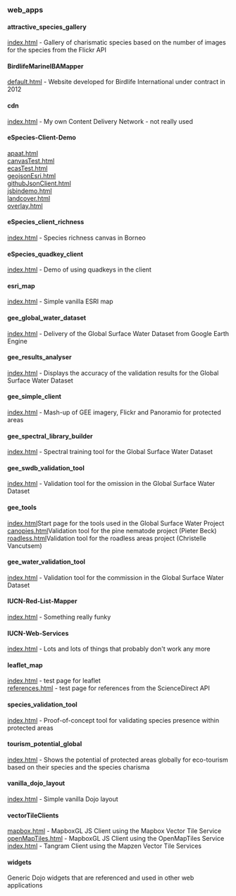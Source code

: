 ### web_apps
#### attractive_species_gallery 
<a href='http://andrewcottam.github.io/web_apps/attractive_species_gallery/index.html' target='_blank'>index.html</a> - Gallery of charismatic species based on the number of images for the species from the Flickr API</br>
#### BirdlifeMarineIBAMapper
<a href='https://andrewcottam.github.io/web_apps/BirdlifeMarineIBAMapper/default.html' target='_blank'>default.html</a> - Website developed for Birdlife International under contract in 2012</br>
#### cdn
<a href='https://andrewcottam.github.io/web_apps/cdn/index.html' target='_blank'>index.html</a> - My own Content Delivery Network - not really used</br>
#### eSpecies-Client-Demo
<a href='https://andrewcottam.github.io/web_apps/eSpecies-Client-Demo/apaat.html' target='_blank'>apaat.html</a></br>
<a href='https://andrewcottam.github.io/web_apps/eSpecies-Client-Demo/canvasTest.html' target='_blank'>canvasTest.html</a></br>
<a href='https://andrewcottam.github.io/web_apps/eSpecies-Client-Demo/ecasTest.html' target='_blank'>ecasTest.html</a></br>
<a href='https://andrewcottam.github.io/web_apps/eSpecies-Client-Demo/geojsonEsri.html' target='_blank'>geojsonEsri.html</a></br>
<a href='https://andrewcottam.github.io/web_apps/eSpecies-Client-Demo/githubJsonClient.html' target='_blank'>githubJsonClient.html</a></br>
<a href='https://andrewcottam.github.io/web_apps/eSpecies-Client-Demo/jsbindemo.html' target='_blank'>jsbindemo.html</a></br>
<a href='https://andrewcottam.github.io/web_apps/eSpecies-Client-Demo/landcover.html' target='_blank'>landcover.html</a></br>
<a href='https://andrewcottam.github.io/web_apps/eSpecies-Client-Demo/overlay.html' target='_blank'>overlay.html</a></br>
#### eSpecies_client_richness
<a href='https://andrewcottam.github.io/web_apps/eSpecies_client_richness/index.html' target='_blank'>index.html</a> - Species richness canvas in Borneo</br>
#### eSpecies_quadkey_client
<a href='https://andrewcottam.github.io/web_apps/eSpecies_quadkey_client/index.html' target='_blank'>index.html</a> - Demo of using quadkeys in the client</br>
#### esri_map
<a href='https://andrewcottam.github.io/web_apps/esri_map/index.html' target='_blank'>index.html</a> - Simple vanilla ESRI map</br>
#### gee_global_water_dataset
<a href='https://andrewcottam.github.io/web_apps/gee_global_water_dataset/index.html' target='_blank'>index.html</a> - Delivery of the Global Surface Water Dataset from Google Earth Engine</br>
#### gee_results_analyser
<a href='https://andrewcottam.github.io/web_apps/gee_results_analyser/index.html' target='_blank'>index.html</a> - Displays the accuracy of the validation results for the Global Surface Water Dataset</br>
#### gee_simple_client
<a href='https://andrewcottam.github.io/web_apps/gee_simple_client/index.html?wdpaid=780' target='_blank'>index.html</a> - Mash-up of GEE imagery, Flickr and Panoramio for protected areas</br>
#### gee_spectral_library_builder
<a href='https://andrewcottam.github.io/web_apps/gee_spectral_library_builder/index.html' target='_blank'>index.html</a> - Spectral training tool for the Global Surface Water Dataset</br>
#### gee_swdb_validation_tool
<a href='https://andrewcottam.github.io/web_apps/gee_swdb_validation_tool/index.html' target='_blank'>index.html</a> - Validation tool for the omission in the Global Surface Water Dataset</br>
#### gee_tools
<a href='https://andrewcottam.github.io/web_apps/gee_tools/index.html' target='_blank'>index.html</a>Start page for the tools used in the Global Surface Water Project</br>
<a href='https://andrewcottam.github.io/web_apps/gee_tools/canopies.html' target='_blank'>canopies.html</a>Validation tool for the pine nematode project (Pieter Beck)</br>
<a href='https://andrewcottam.github.io/web_apps/gee_tools/roadless.html' target='_blank'>roadless.html</a>Validation tool for the roadless areas project (Christelle Vancutsem)</br>
#### gee_water_validation_tool
<a href='https://andrewcottam.github.io/web_apps/gee_water_validation_tool/index.html' target='_blank'>index.html</a> - Validation tool for the commission in the Global Surface Water Dataset</br>
#### IUCN-Red-List-Mapper
<a href='https://andrewcottam.github.io/web_apps/IUCN-Red-List-Mapper/index.html' target='_blank'>index.html</a> - Something really funky</br>
#### IUCN-Web-Services
<a href='https://andrewcottam.github.io/web_apps/IUCN-Web-Services/index.html' target='_blank'>index.html</a> - Lots and lots of things that probably don't work any more</br>
#### leaflet_map
<a href='https://andrewcottam.github.io/web_apps/leaflet_map/index.html' target='_blank'>index.html</a> - test page for leaflet</br>
<a href='https://andrewcottam.github.io/web_apps/leaflet_map/references.html' target='_blank'>references.html</a> - test page for references from the ScienceDirect API
#### species_validation_tool
<a href='https://andrewcottam.github.io/web_apps/species_validation_tool/index.html' target='_blank'>index.html</a> - Proof-of-concept tool for validating species presence within protected areas</br>
#### tourism_potential_global
<a href='https://andrewcottam.github.io/web_apps/tourism_potential_global/index.html' target='_blank'>index.html</a> - Shows the potential of protected areas globally for eco-tourism based on their species and the species charisma</br>
#### vanilla_dojo_layout
<a href='https://andrewcottam.github.io/web_apps/vanilla_dojo_layout/index.html' target='_blank'>index.html</a> - Simple vanilla Dojo layout</br>
#### vectorTileClients
<a href='https://andrewcottam.github.io/web_apps/vectorTileClients/mapboxGL/mapbox.html' target='_blank'>mapbox.html</a> - MapboxGL JS Client using the Mapbox Vector Tile Service</br>
<a href='https://andrewcottam.github.io/web_apps/vectorTileClients/mapboxGL/openMapTiles.html' target='_blank'>openMapTiles.html</a> - MapboxGL JS Client using the OpenMapTiles Service</br>
<a href='https://andrewcottam.github.io/web_apps/vectorTileClients/tangram/index.html' target='_blank'>index.html</a> - Tangram Client using the Mapzen Vector Tile Services</br>
#### widgets
Generic Dojo widgets that are referenced and used in other web applications


